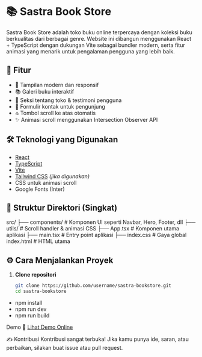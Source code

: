 # 📚 Sastra Book Store

Sastra Book Store adalah toko buku online terpercaya dengan koleksi buku berkualitas dari berbagai genre. Website ini dibangun menggunakan React + TypeScript dengan dukungan Vite sebagai bundler modern, serta fitur animasi yang menarik untuk pengalaman pengguna yang lebih baik.

## 🚀 Fitur

- 🎨 Tampilan modern dan responsif
- 📚 Galeri buku interaktif
- 📝 Seksi tentang toko & testimoni pengguna
- 📩 Formulir kontak untuk pengunjung
- 🔝 Tombol scroll ke atas otomatis
- ✨ Animasi scroll menggunakan Intersection Observer API

## 🛠️ Teknologi yang Digunakan

- [React](https://reactjs.org/)
- [TypeScript](https://www.typescriptlang.org/)
- [Vite](https://vitejs.dev/)
- [Tailwind CSS](https://tailwindcss.com/) *(jika digunakan)*
- CSS untuk animasi scroll
- Google Fonts (Inter)

## 📂 Struktur Direktori (Singkat)
src/
├── components/ # Komponen UI seperti Navbar, Hero, Footer, dll
├── utils/ # Scroll handler & animasi CSS
├── App.tsx # Komponen utama aplikasi
├── main.tsx # Entry point aplikasi
├── index.css # Gaya global
index.html # HTML utama

## ⚙️ Cara Menjalankan Proyek

1. **Clone repositori**
   ```bash
   git clone https://github.com/username/sastra-bookstore.git
   cd sastra-bookstore
- npm install
- npm run dev
- npm run build

 Demo
🔗 [Lihat Demo Online](https://raulbookstore.netlify.app/)

✍️ Kontribusi
Kontribusi sangat terbuka! Jika kamu punya ide, saran, atau perbaikan, silakan buat issue atau pull request.

